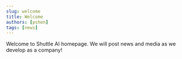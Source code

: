 ```yaml
---
slug: welcome
title: Welcome
authors: [pshen]
tags: [news]
---
```


Welcome to Shuttle AI homepage. We will post news and media as we develop as a company!
